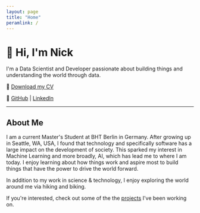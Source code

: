 ```yaml
---
layout: page
title: "Home"
peramlink: /
---
```


# 👋 Hi, I'm Nick

I'm a Data Scientist and Developer passionate about building things and understanding the world through data.

📄 [Download my CV](/assets/Nicks_Resume.pdf)

🔗 [GitHub](https://github.com/chandlernick) | [LinkedIn](https://www.linkedin.com/in/chandler-nick)

---

## About Me

I am a current Master's Student at BHT Berlin in Germany. After growing up in Seattle, WA, USA, I found that technology and specifically software has a large impact on the development of society. This sparked my interest in Machine Learning and more broadly, AI, which has lead me to where I am today. I enjoy learning about how things work and aspire most to build things that have the power to drive the world forward.

In addition to my work in science & technology, I enjoy exploring the world around me via hiking and biking.

If you're interested, check out some of the the [projects](projects.md) I've been working on.
